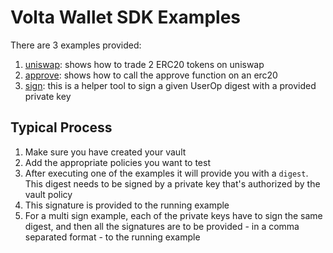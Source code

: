# Volta Wallet SDK Examples

There are 3 examples provided:
1. [uniswap](https://github.com/VoltaHQ/sdk-go/blob/master/examples/uniswap/uniswap.go): shows how to trade 2 ERC20 tokens on uniswap
2. [approve](https://github.com/VoltaHQ/sdk-go/blob/master/examples/approve/approve.go): shows how to call the approve function on an erc20
3. [sign](https://github.com/VoltaHQ/sdk-go/blob/master/examples/sign/sign.go): this is a helper tool to sign a given UserOp digest with a provided private key

## Typical Process

1. Make sure you have created your vault
2. Add the appropriate policies you want to test
3. After executing one of the examples it will provide you with a `digest`.  This digest needs to be signed by a private key that's authorized by the vault policy
4. This signature is provided to the running example
5. For a multi sign example, each of the private keys have to sign the same digest, and then all the signatures are to be provided - in a comma separated format - to the running example

